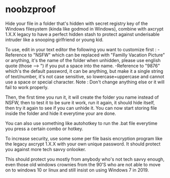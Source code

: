 # noobzproof
Hide your file in a folder that's hidden with secret registry key of the Windows filesystem (kinda like godmod in Windows), combine with axcrypt 1.X.X legacy to have a perfect hidden stash to protect against underisable intruder like a snooping girlfriend or young kid.

To use, edit in your text editor the following you want to customize first :
-Reference to "NSFW" which can be replaced with "Familly Vacation Picture" or anything, it's the name of the folder when unhidden, please use english quote (those --> ") if you put a space into the name.
-Reference to "9876" which's the default password, it can be anything, but make it a single string of text/number, it's not case sensitive, so lowercase=uppercase and cannot use a space or special character.
Note : Don't change anything else or it will fail to work properly.

Then, the first time you run it, it will create the folder you name instead of NSFW, then to test it to be sure it work, run it again, it should hide itself, then try it again to see if you can unhide it. You can now start storing file inside the folder and hide it everytime your are done.

You can also use something like autohotkey to run the .bat file everytime you press a certain combo or hotkey.

To increase security, use some some per file basis encryption program like the legacy axcrypt 1.X.X with your own unique password. It should protect you against more tech savvy onlooker.

This should protect you mostly from anybody who's not tech savvy enough, even those old windows crownies from the 90'S who are not able to move on to windows 10 or linux and still insist on using Windows 7 in 2019.
